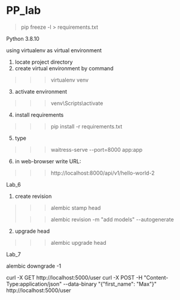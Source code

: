 # PP_lab

> pip freeze -l > requirements.txt


Python 3.8.10

using virtualenv as virtual environment


1. locate project directory
2. create virtual environment by command
>>> virtualenv venv
3. activate environment
>>> venv\Scripts\activate
4. install requirements
>>> pip install -r requirements.txt
5. type
>>> waitress-serve --port=8000 app:app
6. in web-browser write URL:
>>> http://localhost:8000/api/v1/hello-world-2

Lab_6

1. create revision
>>> alembic stamp head
>
>>> alembic revision -m "add models" --autogenerate
2. upgrade head
>>> alembic upgrade head

Lab_7

alembic downgrade -1


curl -X GET http://localhost:5000/user
curl -X POST -H "Content-Type:application/json" --data-binary "{\"first_name\": \"Max\"}" http://localhost:5000/user
